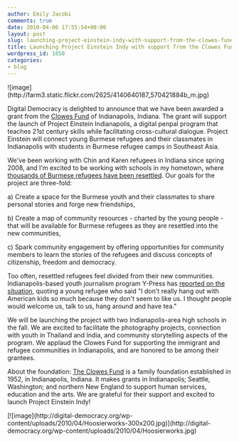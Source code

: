 ```yaml
---
author: Emily Jacobi
comments: true
date: 2010-04-06 17:55:54+00:00
layout: post
slug: launching-project-einstein-indy-with-support-from-the-clowes-fund
title: Launching Project Einstein Indy with support from the Clowes Fund
wordpress_id: 1650
categories:
- blog
---
```


<caption id="" align="alignright" width="161" caption="A participant in Project Einstein Thailand">![image](http://farm3.static.flickr.com/2625/4140640187_570421884b_m.jpg)</caption>

Digital Democracy is delighted to announce that we have been awarded a grant from the [Clowes Fund](http://www.clowesfund.org/) of Indianapolis, Indiana. The grant will support the launch of Project Einstein Indianapolis, a digital penpal program that teaches 21st century skills while facilitating cross-cultural dialogue. Project Einstein will connect young Burmese refugees and their classmates in Indianapolis with students in Burmese refugee camps in Southeast Asia.

We've been working with Chin and Karen refugees in Indiana since spring 2008, and I'm excited to be working with schools in my hometown, where [thousands of Burmese refugees have been resettled](http://www.indystar.com/apps/pbcs.dll/article?AID=20103160327). Our goals for the project are three-fold:

a) Create a space for the Burmese youth and their classmates to share personal stories and forge new friendships,

b) Create a map of community resources - charted by the young people - that will be available for Burmese refugees as they are resettled into the new communities,

c) Spark community engagement by offering opportunities for community members to learn the stories of the refugees and discuss concepts of citizenship, freedom and democracy.

Too often, resettled refugees feel divided from their new communities. Indianapolis-based youth journalism program Y-Press has [reported on the situation,](http://www.ypress.org/news/a_haven_in_indy_) quoting a young refugee who said "I don't really hang out with American kids so much because they don't seem to like us. I thought people would welcome us, talk to us, hang around and have tea."

We will be launching the project with two Indianapolis-area high schools in the fall. We are excited to facilitate the photography projects, connection with youth in Thailand and India, and community storytelling aspects of the program. We applaud the Clowes Fund for supporting the immigrant and refugee communities in Indianapolis, and are honored to be among their grantees.

About the foundation: [The Clowes Fund](http://www.clowesfund.org/) is a family foundation established in 1952, in Indianapolis, Indiana. It makes grants in Indianapolis; Seattle, Washington; and northern New England to support human services, education and the arts. We are grateful for their support and excited to launch Project Einstein Indy!

<caption id="attachment_1658" align="aligncenter" width="300" caption="A refugee from Burma displays his "Hoosier Works" card that connects him and his family to Social Services. ">[![image](http://digital-democracy.org/wp-content/uploads/2010/04/Hoosierworks-300x200.jpg)](http://digital-democracy.org/wp-content/uploads/2010/04/Hoosierworks.jpg)</caption>

